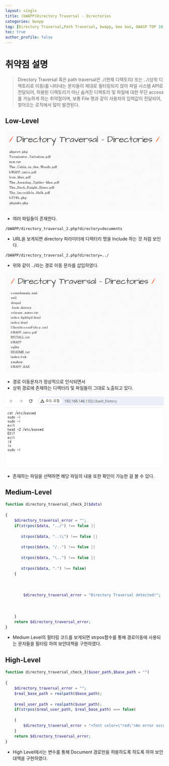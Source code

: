 ```yaml
---
layout: single
title: (bWAPP)Directory Traversal - Directories
categories: bwapp
tag: [Directory Traversal,Path Traversal, bwapp, bee box, OWASP TOP 10, OWASP]
toc: true
author_profile: false
---
```


# 취약점 설명
> Directory Traversal 혹은 path traversal은 ./(현재 디렉토리) 또는 ../(상위 디렉토리로 이동)를 나타내는 문자들이 제대로 필터링되지 않아 파일 시스템 API로 전달되어, 허용된 디렉토리가 아닌 숨겨진 디렉토리 및 파일에 대한 무단 access를 가능하게 하는 취약점이며, 보통 File 명과 같이 사용자의 입력값이 전달되어, 찾아오는 로직에서 많이 발견된다.

## Low-Level

![그림 1-1](/assets/image/bwapp/Missing%20Functional%20Level%20Access%20Control/Directory%20Traversal%20-%20Directories/image.png)
- 여러 파일들이 존재한다.

```
/bWAPP/directory_traversal_2.php?directory=documents
```
- URL을 보게되면 directory 파라미터에 디렉터리 명을 Include 하는 것 처럼 보인다.

```
/bWAPP/directory_traversal_2.php?directory=../
```

- 위와 같이 ../라는 경로 이동 문자를 삽입하였다.

![그림 1-2](/assets/image/bwapp/Missing%20Functional%20Level%20Access%20Control/Directory%20Traversal%20-%20Directories/image-1.png)
- 경로 이동문자가 정상적으로 인식되면서
- 상위 경로에 존재하는 디렉터리 및 파일들이 그대로 노출되고 있다.

![그림 1-3](/assets/image/bwapp/Missing%20Functional%20Level%20Access%20Control/Directory%20Traversal%20-%20Directories/image-2.png)
- 존재하는 파일을 선택하면 해당 파일의 내용 또한 확인이 가능한 걸 볼 수 있다.

## Medium-Level 

```php
function directory_traversal_check_2($data)

{
    $directory_traversal_error = "";  
    if(strpos($data, "../") !== false ||

       strpos($data, "..\\") !== false ||

       strpos($data, "/..") !== false ||

       strpos($data, "\..") !== false ||

       strpos($data, ".") !== false)
    {



        $directory_traversal_error = "Directory Traversal detected!";

    

    }
    return $directory_traversal_error;
}
```

- Medium Level의 필터링 코드를 보게되면 strpos함수를 통해 경로이동에 사용되는 문자들을 필터링 하여 보안대책을 구현하였다.

## High-Level 

```php
function directory_traversal_check_3($user_path,$base_path = "")

{
    $directory_traversal_error = "";   
    $real_base_path = realpath($base_path);

    $real_user_path = realpath($user_path);
    if(strpos($real_user_path, $real_base_path) === false)

    {
        $directory_traversal_error = "<font color=\"red\">An error occurred, please try again.</font>";
    }
    return $directory_traversal_error;
}
```

- High Level에서는 변수를 통해 Document 경로만을 허용하도록 하도록 하여 보안대책을 구현하였다.